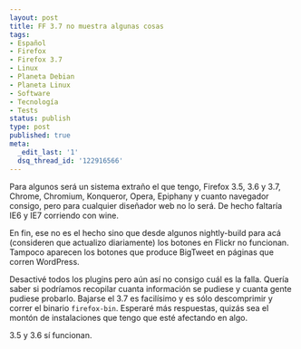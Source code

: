 ```yaml
---
layout: post
title: FF 3.7 no muestra algunas cosas
tags:
- Español
- Firefox
- Firefox 3.7
- Linux
- Planeta Debian
- Planeta Linux
- Software
- Tecnología
- Tests
status: publish
type: post
published: true
meta:
  _edit_last: '1'
  dsq_thread_id: '122916566'
---
```

Para algunos será un sistema extraño el que tengo, Firefox 3.5, 3.6 y 3.7, Chrome, Chromium, Konqueror, Opera, Epiphany y cuanto navegador consigo, pero para cualquier diseñador web no lo será. De hecho faltaría IE6 y IE7 corriendo con wine.

En fin, ese no es el hecho sino que desde algunos nightly-build para acá (consideren que actualizo diariamente) los botones en Flickr no funcionan. Tampoco aparecen los botones que produce BigTweet en páginas que corren WordPress.

Desactivé todos los plugins pero aún así no consigo cuál es la falla. Quería saber si podríamos recopilar cuanta información se pudiese y cuanta gente pudiese probarlo. Bajarse el 3.7 es facilísimo y es sólo descomprimir y correr el binario <code>firefox-bin</code>. Esperaré más respuestas, quizás sea el montón de instalaciones que tengo que esté afectando en algo.

3.5 y 3.6 sí funcionan.
